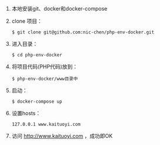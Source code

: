 1. 本地安装git、docker和docker-compose


2. clone 项目：
	```
    $ git clone git@github.com:nic-chen/php-env-docker.git
    ```


3. 进入目录：
	```
    $ cd php-env-docker
    ```

4. 将项目代码(PHP代码)放到： 
	```
	$ php-env-docker/www目录中
	```

5. 启动： 
	```
	$ docker-compose up
	```


6. 设置hosts：
	```
    127.0.0.1 www.kaituoyi.com
    ```


7. 访问 http://www.kaituoyi.com ，成功即OK
